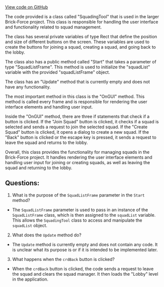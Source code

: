 [View code on GitHub](https://github.com/TieHaxJan/Brick-Force/Assembly-CSharp\SquadingTool.cs)

The code provided is a class called "SquadingTool" that is used in the larger Brick-Force project. This class is responsible for handling the user interface and functionality related to squad management. 

The class has several private variables of type Rect that define the position and size of different buttons on the screen. These variables are used to create the buttons for joining a squad, creating a squad, and going back to the lobby. 

The class also has a public method called "Start" that takes a parameter of type "SquadListFrame". This method is used to initialize the "squadList" variable with the provided "squadListFrame" object. 

The class has an "Update" method that is currently empty and does not have any functionality. 

The most important method in this class is the "OnGUI" method. This method is called every frame and is responsible for rendering the user interface elements and handling user input. 

Inside the "OnGUI" method, there are three if statements that check if a button is clicked. If the "Join Squad" button is clicked, it checks if a squad is selected and sends a request to join the selected squad. If the "Create Squad" button is clicked, it opens a dialog to create a new squad. If the "Back" button is clicked or the escape key is pressed, it sends a request to leave the squad and returns to the lobby. 

Overall, this class provides the functionality for managing squads in the Brick-Force project. It handles rendering the user interface elements and handling user input for joining or creating squads, as well as leaving the squad and returning to the lobby.
## Questions: 
 1. What is the purpose of the `SquadListFrame` parameter in the `Start` method?
- The `SquadListFrame` parameter is used to pass in an instance of the `SquadListFrame` class, which is then assigned to the `squadList` variable. This allows the `SquadingTool` class to access and manipulate the `squadList` object.

2. What does the `Update` method do?
- The `Update` method is currently empty and does not contain any code. It is unclear what its purpose is or if it is intended to be implemented later.

3. What happens when the `crdBack` button is clicked?
- When the `crdBack` button is clicked, the code sends a request to leave the squad and clears the squad manager. It then loads the "Lobby" level in the application.